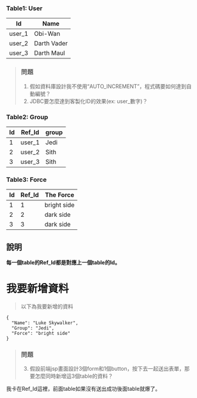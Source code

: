 ### Table1: User
| Id 	|Name |
| ------------- | ------------- |
| user_1| Obi-Wan	|
| user_2| Darth Vader	|
| user_3| Darth Maul |

> ### 問題
> 1. 假如資料庫設計我不使用“AUTO_INCREMENT”，程式碼要如何達到自動編號？
> 2. JDBC要怎麼達到客製化ID的效果(ex: user_數字)？

### Table2: Group
| Id	| Ref_Id |group|
| ------------- | -----|-------- |
| 1	| user_1	| Jedi|
| 2	| user_2 	|Sith|
| 3	| user_3 	|Sith|

### Table3: Force
| Id	| Ref_Id |	The Force|
| ------------- | ----|--------- |
| 1	| 1 	| bright side|
| 2	| 2 	|dark side|
| 3	| 3 	|dark side|

## 說明
**每一個table的Ref_Id都是對應上一個table的Id。**

# 我要新增資料
> 	以下為我要新增的資料
```
{
  "Name": "Luke Skywalker",
  "Group": "Jedi",
  "Force": "bright side"
}
```

> ### 問題
> 3. 假設前端jsp畫面設計3個form和1個button，按下去一起送出表單，那要怎麼同時新增這3個table的資料？  

我卡在Ref_Id這裡，前面table如果沒有送出成功後面table就爆了。  
